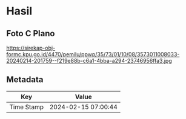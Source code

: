 # Hasil

## Foto C Plano

https://sirekap-obj-formc.kpu.go.id/4470/pemilu/ppwp/35/73/01/10/08/3573011008033-20240214-201759--f219e88b-c6a1-4bba-a294-23746956ffa3.jpg


## Metadata

| Key        | Value               |
| ---------- | ------------------- |
| Time Stamp | 2024-02-15 07:00:44 |



